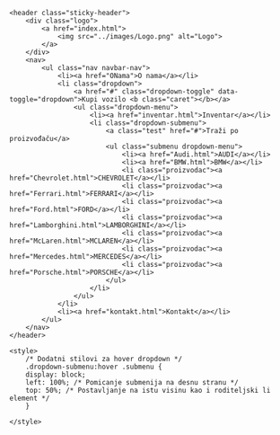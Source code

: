 <!DOCTYPE html>
<html lang="hr">

<head>
    <meta charset="UTF-8">
    <meta name="viewport" content="width=device-width, initial-scale=1.0">
    <link rel="stylesheet" href="../css/stil.css">
    <link rel="stylesheet" href="https://maxcdn.bootstrapcdn.com/bootstrap/3.3.7/css/bootstrap.min.css">
    <title>Mura Luxury Motorcars</title>
</head>

<body>

    <header class="sticky-header">
        <div class="logo">
            <a href="index.html">
                <img src="../images/Logo.png" alt="Logo">
            </a>
        </div>
        <nav>
            <ul class="nav navbar-nav">
                <li><a href="ONama">O nama</a></li>
                <li class="dropdown">
                    <a href="#" class="dropdown-toggle" data-toggle="dropdown">Kupi vozilo <b class="caret"></b></a>
                    <ul class="dropdown-menu">
                        <li><a href="inventar.html">Inventar</a></li>
                        <li class="dropdown-submenu">
                            <a class="test" href="#">Traži po proizvođaču</a>
                            <ul class="submenu dropdown-menu">
                                <li><a href="Audi.html">AUDI</a></li>
                                <li><a href="BMW.html">BMW</a></li>
                                <li class="proizvodac"><a href="Chevrolet.html">CHEVROLET</a></li>
                                <li class="proizvodac"><a href="Ferrari.html">FERRARI</a></li>
                                <li class="proizvodac"><a href="Ford.html">FORD</a></li>
                                <li class="proizvodac"><a href="Lamborghini.html">LAMBORGHINI</a></li>
                                <li class="proizvodac"><a href="McLaren.html">MCLAREN</a></li>
                                <li class="proizvodac"><a href="Mercedes.html">MERCEDES</a></li>
                                <li class="proizvodac"><a href="Porsche.html">PORSCHE</a></li>
                            </ul>
                        </li>
                    </ul>
                </li>
                <li><a href="kontakt.html">Kontakt</a></li>
            </ul>
        </nav>
    </header>

    <style>
        /* Dodatni stilovi za hover dropdown */
        .dropdown-submenu:hover .submenu {
        display: block;
        left: 100%; /* Pomicanje submenija na desnu stranu */
        top: 50%; /* Postavljanje na istu visinu kao i roditeljski li element */
        }
    
    </style>

</body>

</html>